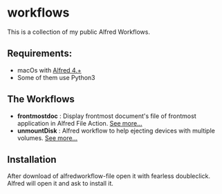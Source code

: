 # workflows
This is a collection of my public Alfred Workflows.

## Requirements: 
 - macOs with [Alfred 4.+](https://www.alfredapp.com)
 - Some of them use Python3

## The Workflows

 - **frontmostdoc** : Display frontmost document's file of frontmost application in Alfred File Action. [See more…](doc/frontmostdoc.md)
 - **unmountDisk** : Alfred workflow to help ejecting devices with multiple volumes. [See more…](doc/unmountDisk.md)

## Installation
After download of alfredworkflow-file open it with fearless doubleclick. Alfred will open it and ask to install it.
